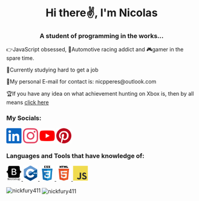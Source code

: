 <h1 align="center">Hi there✌, I'm Nicolas</h1>
<h3 align="center">A student of programming in the works...</h3>

<p align="left">👉JavaScript obsessed, 🏁Automotive racing addict and 🎮gamer in the spare time.</p>
<p align="left">🔰Currently studying hard to get a job</p>
<p align="left">📧My personal E-mail for contact is: nicpperes@outlook.com</p>
<p align="left">🏆If you have any idea on what achievement hunting on Xbox is, then by all means <a href="https://www.trueachievements.com/gamer/NickFury+Player" target="_blank">click here</a></p>

<h3 align="left">My Socials:</h3>
<p align="left">
<a href="https://www.linkedin.com/in/nicolas-peres/" target="_blank"><img align="center" src="https://github.com/nickfury411/chest-of-archives/blob/5972587c52fb98ca0bcca6d6d549ff89d2c23117/Logos/linkedin.svg" alt="LinkedIn" height="40" width="40" /></a>
<a href="https://www.instagram.com/nick_fury411/" target="_blank"><img align="center" src="https://github.com/nickfury411/chest-of-archives/blob/c05f0f17d0ff2bb148da59242753d5588d1ce250/Logos/instagram.svg" alt="Instagram" height="40" width="40" /></a>
<a href="https://www.youtube.com/channel/UCzARZ2hlc645Z-0E7NG1yWg" target="blank"><img align="center" src="https://github.com/nickfury411/chest-of-archives/blob/addeeae165a48374b3e81833a932aab6e207b046/Logos/youtube.svg" alt="YouTube" height="40" width="40" /></a>
<a href="https://br.pinterest.com/NickFury411/" target="blank"><img align="center" src="https://github.com/nickfury411/chest-of-archives/blob/282ed88230b2559603d63f0fb3962139dd8496e9/Logos/pinterest.svg" alt="Pinterest" height="40" width="40" /></a>
</p>

<h3 align="left">Languages and Tools that have knowledge of:</h3>
<p align="left"> <a href="https://getbootstrap.com" target="_blank" rel="noreferrer"> <img src="https://raw.githubusercontent.com/devicons/devicon/master/icons/bootstrap/bootstrap-plain-wordmark.svg" alt="bootstrap" width="40" height="40"/> </a> <a href="https://www.w3schools.com/cpp/" target="_blank" rel="noreferrer"> <img src="https://raw.githubusercontent.com/devicons/devicon/master/icons/cplusplus/cplusplus-original.svg" alt="cplusplus" width="40" height="40"/> </a> <a href="https://www.w3schools.com/css/" target="_blank" rel="noreferrer"> <img src="https://raw.githubusercontent.com/devicons/devicon/master/icons/css3/css3-original-wordmark.svg" alt="css3" width="40" height="40"/> </a> <a href="https://www.w3.org/html/" target="_blank" rel="noreferrer"> <img src="https://raw.githubusercontent.com/devicons/devicon/master/icons/html5/html5-original-wordmark.svg" alt="html5" width="40" height="40"/> </a> <a href="https://developer.mozilla.org/en-US/docs/Web/JavaScript" target="_blank" rel="noreferrer"> <img src="https://raw.githubusercontent.com/devicons/devicon/master/icons/javascript/javascript-original.svg" alt="javascript" width="40" height="40"/> </a> </p>

<p><img align="left" src="https://github-readme-stats.vercel.app/api/top-langs?username=nickfury411&show_icons=true&locale=en&layout=compact" alt="nickfury411" /></p>

<p>&nbsp;<img align="center" src="https://github-readme-stats.vercel.app/api?username=nickfury411&show_icons=true&locale=en" alt="nickfury411" /></p>
